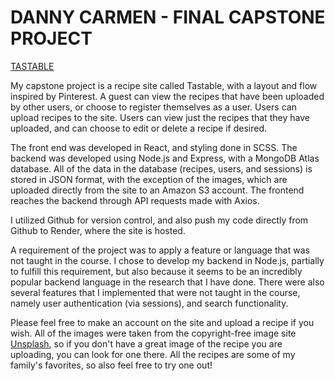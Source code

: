 # DANNY CARMEN - FINAL CAPSTONE PROJECT

[TASTABLE](https://tastable-capstone-front.onrender.com/)

My capstone project is a recipe site called Tastable, with a layout and flow inspired by Pinterest. A guest can view the recipes that have been uploaded by other users, or choose to register themselves as a user. Users can upload recipes to the site. Users can view just the recipes that they have uploaded, and can choose to edit or delete a recipe if desired.

The front end was developed in React, and styling done in SCSS. The backend was developed using Node.js and Express, with a MongoDB Atlas database. All of the data in the database (recipes, users, and sessions) is stored in JSON format, with the exception of the images, which are uploaded directly from the site to an Amazon S3 account. The frontend reaches the backend through API requests made with Axios.

I utilized Github for version control, and also push my code directly from Github to Render, where the site is hosted.

A requirement of the project was to apply a feature or language that was not taught in the course. I chose to develop my backend in Node.js, partially to fulfill this requirement, but also because it seems to be an incredibly popular backend language in the research that I have done. There were also several features that I implemented that were not taught in the course, namely user authentication (via sessions), and search functionality.

Please feel free to make an account on the site and upload a recipe if you wish. All of the images were taken from the copyright-free image site [Unsplash](https://unsplash.com/), so if you don't have a great image of the recipe you are uploading, you can look for one there. All the recipes are some of my family's favorites, so also feel free to try one out!
